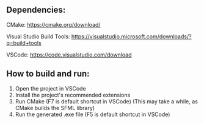## Dependencies:

CMake: https://cmake.org/download/

Visual Studio Build Tools: https://visualstudio.microsoft.com/downloads/?q=build+tools

VSCode: https://code.visualstudio.com/download

## How to build and run:
1. Open the project in VSCode
2. Install the project's recommended extensions
3. Run CMake (F7 is default shortcut in VSCode) (This may take a while, as CMake builds the SFML library)
4. Run the generated .exe file (F5 is default shortcut in VSCode)
